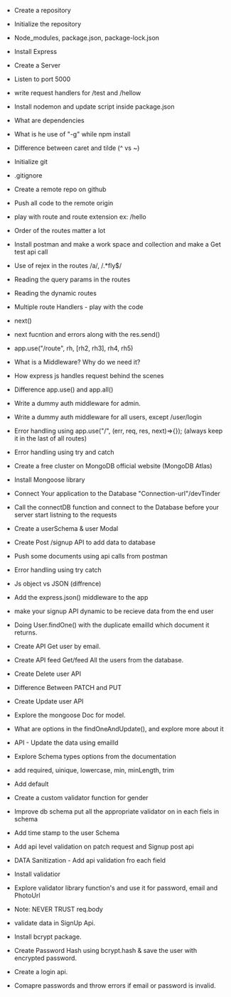 - Create a repository
- Initialize  the repository
- Node_modules, package.json, package-lock.json
- Install Express
- Create a Server
- Listen to port 5000
- write request handlers for /test and /hellow
- Install nodemon and update script inside package.json
- What are dependencies
- What is he use of "-g" while npm install
- Difference between caret and  tilde (^ vs ~)

- Initialize git 
- .gitignore
- Create a remote repo on github
- Push  all code to the remote origin
- play with route and route extension ex: /hello
- Order of the routes matter a lot
- Install postman and make a work space and collection and make a Get test api call
- Use of rejex in the routes /a/,   /.*fly$/
- Reading the query params in the routes
- Reading the dynamic routes

- Multiple route Handlers - play with the code
- next()
- next fucntion and errors along with the res.send()
- app.use("/route", rh, [rh2, rh3], rh4, rh5)
- What is a Middleware? Why do we need it?
- How express js handles request behind the scenes
- Difference app.use() and app.all()
- Write a dummy auth middleware for admin.
- Write a dummy auth middleware for all users, except /user/login
- Error handling using app.use("/", (err, req, res, next)=>{}); (always keep it in the last of all routes)
- Error handling using try and catch

- Create a free cluster on MongoDB official website (MongoDB Atlas)
- Install Mongoose library
- Connect Your application to the Database "Connection-url"/devTinder
- Call the connectDB function and connect to the Database before your server start listning to the requests
- Create a userSchema & user Modal
- Create Post /signup API to add data to database
- Push some documents using api calls from postman
- Error handling using try catch

- Js object vs JSON (diffrence)
- Add the express.json() middleware to the app
- make your signup API dynamic to be recieve data from the end user
- Doing User.findOne() with the duplicate emailId which document it returns.
- Create API Get user by email.
- Create API feed Get/feed All the users from the database.
- Create Delete user API
- Difference Between PATCH  and PUT
- Create Update user API
- Explore the mongoose Doc for model.
- What are options in the findOneAndUpdate(), and explore more about it
- API - Update the data using emailId

- Explore Schema types options from the documentation
- add required, uinique, lowercase, min, minLength, trim
- Add default
- Create a custom validator function for gender
- Improve db schema put all the appropriate validator on in each fiels in schema
- Add time stamp to the user Schema  
- Add api level validation on patch request and Signup post api
- DATA Sanitization - Add api validation fro each field
- Install validatior 
- Explore validator library function's and use it for password, email and PhotoUrl
- Note: NEVER TRUST req.body

- validate data in SignUp Api.
- Install bcrypt package.
- Create Password Hash using bcrypt.hash & save the user with encrypted password.
- Create a login api.
- Comapre passwords and throw errors if email or password is invalid.